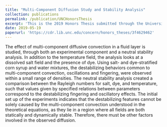 ```yaml
---
title: "Multi-Component Diffusion Study and Stability Analysis"
collection: publications
permalink: /publication/UNCHonorsThesis
excerpt: 'This is the 2019 Honors Thesis submitted through the University of North Carolina. The effect of multi-component diffusive convection in a fluid layer is studied, through both an experimental component and a neutral stability analysis.'
date: 2019-05-19
paperurl: 'https://cdr.lib.unc.edu/concern/honors_theses/3f4629462'
---
```


The effect of multi-component diffusive convection in a fluid layer is studied, through both an experimental component and a neutral stability analysis. In addition to the temperature field, the analysis looks at a dissolved salt field and the presence of dye. Using salt- and dye-stratified corn syrup and water mixtures, the destabilizing behaviors common to multi-component convection, oscillations and fingering, were observed within a small range of densities. The neutral stability analysis created a comparison between the Rayleigh numbers for salt, dye, and temperature, such that values given by specified relations between parameters correspond to the destabilizing fingering and oscillatory effects. The initial set up of the experiments indicates that the destabilizing features cannot be solely caused by the multi-component convection understood in the theoretical equations, as they lie in a region where all fields are both statically and dynamically stable. Therefore, there must be other factors involved in the observed diffusion.
